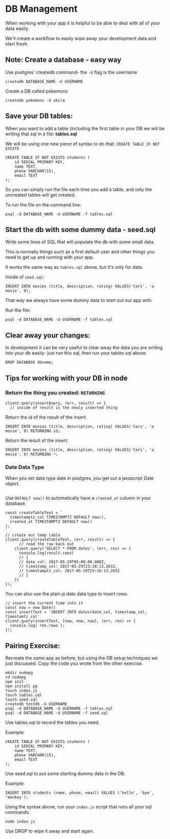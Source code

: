 # DB Management

When working with your app it is helpful to be able to deal with all of your data easily.

We'll create a workflow to easily wipe away your development data and start fresh.

## Note: Create a database - easy way

Use postgres' createdb command- the `-U` flag is the username

```text
createdb DATABASE_NAME -U USERNAME
```

Create a DB called pokemons

```text
createdb pokemons -U akira
```

## Save your DB tables:

When you want to add a table \(including the first table in your DB we will be writing that sql in a file: **tables.sql**

We will be using one new piece of syntax to do that: `CREATE TABLE IF NOT EXISTS`

```text
CREATE TABLE IF NOT EXISTS students (
    id SERIAL PRIMARY KEY,
    name TEXT,
    phone VARCHAR(15),
    email TEXT
);
```

So you can simply run the file each time you add a table, and only the uncreated tables will get created.

To run the file on the command line:

```text
psql -d DATABASE_NAME -U USERNAME -f tables.sql
```

## Start the db with some dummy data - seed.sql

Write some lines of SQL that will populate the db with some small data.

This is normally things such as a first default user and other things you need to get up and running with your app.

It works the same way as `tables.sql` above, but it's only for data.

Inside of `seed.sql`:

```text
INSERT INTO movies (title, description, rating) VALUES('Cars', 'a movie', 9);
```

That way we always have some dummy data to start out our app with.

Run the file:

```text
psql -d DATABASE_NAME -U USERNAME -f tables.sql
```

## Clear away your changes:

In development it can be very useful to clear away the data you are writing into your db easily- just run this sql, then run your tables.sql above.

```text
DROP DATABASE dbname;
```

## Tips for working with your DB in node

### Return the thing you created: `RETURNING`

```text
client.query(insertQuery, (err, result) => {
  // inside of result is the newly inserted thing
```

Return the id of the result of the insert.

```text
INSERT INTO movies (title, description, rating) VALUES('Cars', 'a movie', 9) RETURNING id;
```

Return the result of the insert.

```text
INSERT INTO movies (title, description, rating) VALUES('Cars', 'a movie', 9) RETURNING *;
```

### Date Data Type

When you set data type date in postgres, you get out a javascript Date object.

```text

```

Use `DEFAULT now()` to automatically have a `created_at` column in your database.

```text
const createTableText = `
  timestamptz_col TIMESTAMPTZ DEFAULT now(),
  created_at TIMESTAMPTZ DEFAULT now()
);
`
// create our temp table
client.query(createTableText, (err, result) => {
      // read the row back out
    client.query('SELECT * FROM dates', (err, res) => {
      console.log(result.rows)
      // {
      // date_col: 2017-05-29T05:00:00.000Z,
      // timestamp_col: 2017-05-29T23:18:13.263Z,
      // timestamptz_col: 2017-05-29T23:18:13.263Z
      // }
    })
});
```

You can also use the plain js date data type to insert rows.

```text
// insert the current time into it
const now = new Date()
const insertText = 'INSERT INTO dates(date_col, timestamp_col, timestamtz_col'
client.query(insertText, [now, now, now], (err, res) => {
  console.log( res.rows );
});
```

## Pairing Exercise:

Recreate the same app as before, but using the DB setup techniques we just discussed. Copy the code you wrote from the other exercise.

```text
mkdir nodepg
cd nodepg
npm init
npm install pg
touch index.js
touch tables.sql
touch seed.sql
createdb testdb -U USERNAME
psql -d DATABASE_NAME -U USERNAME -f tables.sql
psql -d DATABASE_NAME -U USERNAME -f seed.sql
```

Use tables.sql to record the tables you need.

Example:

```text
CREATE TABLE IF NOT EXISTS students (
    id SERIAL PRIMARY KEY,
    name TEXT,
    phone VARCHAR(15),
    email TEXT
);
```

Use seed.sql to put some starting dummy data in the DB.

Example:

```text
INSERT INTO students (name, phone, email) VALUES ('hello', 'bye', 'monkey');
```

Using the syntax above, run your `index.js` script that runs all your sql commands.

```text
node index.js
```

Use DROP to wipe it away and start again.

